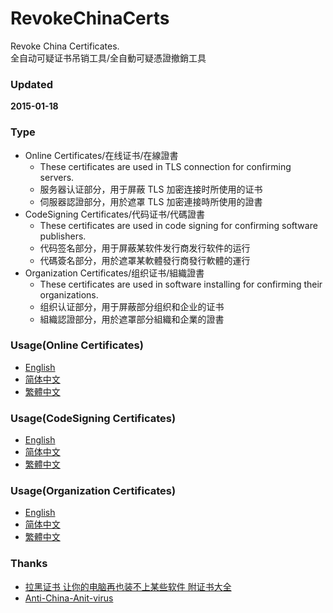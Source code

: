 ﻿RevokeChinaCerts
==============
Revoke China Certificates.<br />
全自动可疑证书吊销工具/全自動可疑憑證撤銷工具<br />

### Updated
**2015-01-18**

### Type
* Online Certificates/在线证书/在線證書
    * These certificates are used in TLS connection for confirming servers.
    * 服务器认证部分，用于屏蔽 TLS 加密连接时所使用的证书
    * 伺服器認證部分，用於遮罩 TLS 加密連接時所使用的證書
* CodeSigning Certificates/代码证书/代碼證書
    * These certificates are used in code signing for confirming software publishers.
    * 代码签名部分，用于屏蔽某软件发行商发行软件的运行
    * 代碼簽名部分，用於遮罩某軟體發行商發行軟體的運行
* Organization Certificates/组织证书/組織證書
    * These certificates are used in software installing for confirming their organizations.
    * 组织认证部分，用于屏蔽部分组织和企业的证书
    * 組織認證部分，用於遮罩部分組織和企業的證書

### Usage(Online Certificates)
* [English](https://github.com/chengr28/RevokeChinaCerts/wiki/ReadMe)
* [简体中文](https://github.com/chengr28/RevokeChinaCerts/wiki/ReadMe(Chinese_Simplified))
* [繁體中文](https://github.com/chengr28/RevokeChinaCerts/wiki/ReadMe(Chinese_Traditional))

### Usage(CodeSigning Certificates)
* [English](https://github.com/chengr28/RevokeChinaCerts/wiki/ReadMe_CodeSigning)
* [简体中文](https://github.com/chengr28/RevokeChinaCerts/wiki/ReadMe_CodeSigning(Chinese_Simplified))
* [繁體中文](https://github.com/chengr28/RevokeChinaCerts/wiki/ReadMe_CodeSigning(Chinese_Traditional))

### Usage(Organization Certificates)
* [English](https://github.com/chengr28/RevokeChinaCerts/wiki/ReadMe_Organization)
* [简体中文](https://github.com/chengr28/RevokeChinaCerts/wiki/ReadMe_Organization(Chinese_Simplified))
* [繁體中文](https://github.com/chengr28/RevokeChinaCerts/wiki/ReadMe_Organization(Chinese_Traditional))

### Thanks
* [拉黑证书 让你的电脑再也装不上某些软件 附证书大全](http://blog.eqoe.cn/posts/ban-digital-cert.html)
* [Anti-China-Anit-virus](https://github.com/SCFWSE-Ye/Anti-China-Anit-virus)
